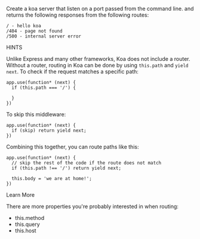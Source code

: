 Create a koa server that listen on a port passed from the command line. and returns the following responses from the following routes:

```
/ - hello koa
/404 - page not found
/500 - internal server error
```

HINTS

Unlike Express and many other frameworks, Koa does not include a router. Without a router, routing in Koa can be done by using `this.path` and `yield next`. To check if the request matches a specific path:

```
app.use(function* (next) {
  if (this.path === '/') {

  }
})
```

To skip this middleware:

```
app.use(function* (next) {
  if (skip) return yield next;
})
```

Combining this together, you can route paths like this:

```
app.use(function* (next) {
  // skip the rest of the code if the route does not match
  if (this.path !== '/') return yield next;

  this.body = 'we are at home!';
})
```

Learn More

There are more properties you're probably interested in when routing:

- this.method
- this.query
- this.host
